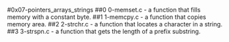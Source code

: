 #0x07-pointers_arrays_strings
##0 0-memset.c -  a function that fills memory with a constant byte.
##1 1-memcpy.c - a function that copies memory area.
##2 2-strchr.c - a function that locates a character in a string.
##3 3-strspn.c - a function that gets the length of a prefix substring.
